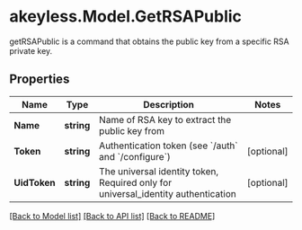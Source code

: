 # akeyless.Model.GetRSAPublic
getRSAPublic is a command that obtains the public key from a specific RSA private key.

## Properties

Name | Type | Description | Notes
------------ | ------------- | ------------- | -------------
**Name** | **string** | Name of RSA key to extract the public key from | 
**Token** | **string** | Authentication token (see &#x60;/auth&#x60; and &#x60;/configure&#x60;) | [optional] 
**UidToken** | **string** | The universal identity token, Required only for universal_identity authentication | [optional] 

[[Back to Model list]](../README.md#documentation-for-models) [[Back to API list]](../README.md#documentation-for-api-endpoints) [[Back to README]](../README.md)

